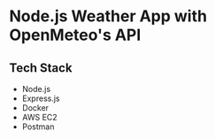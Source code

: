 # Node.js Weather App with OpenMeteo's API

## Tech Stack
- Node.js
- Express.js
- Docker
- AWS EC2
- Postman
